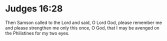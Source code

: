 # Judges 16:28

Then Samson called to the Lord and said, O Lord God, please remember me and please strengthen me only this once, O God, that I may be avenged on the Philistines for my two eyes.
